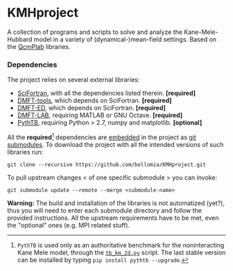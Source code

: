 # KMHproject
A collection of programs and scripts to solve and analyze the Kane-Mele-Hubbard model in a variety of (dynamical-)mean-field settings. Based on the [QcmPlab](https://github.com/QcmPlab) libraries.

### Dependencies

The project relies on several external libraries:

* [SciFortran](https://github.com/QcmPlab/SciFortran.git), with all the dependencies listed therein. **[required]**
* [DMFT-tools](https://github.com/QcmPlab/DMFTtools.git), which depends on SciFortran. **[required]**
* [DMFT-ED](https://github.com/QcmPlab/LIB_DMFT_ED.git), which depends on SciFortran. **[required]**
* [DMFT-LAB](https://github.com/bellomia/DMFT-LAB), requiring MATLAB or GNU Octave. **[required]**
* [PythTB](https://github.com/bellomia/PythTB), requiring Python > 2.7, numpy and matplotlib. **[optional]**

All the **required**[^1] dependencies are [embedded](./lib/) in the project as [git submodules](https://git-scm.com/book/en/v2/Git-Tools-Submodules). To download the project with all the intended versions of such libraries run:

```
git clone --recursive https://github.com/bellomia/KMHproject.git
```

To pull upstream changes < of one specific submodule > you can invoke:

```
git submodule update --remote --merge <submodule-name>
```

**Warning:** The build and installation of the libraries is not automatized (yet?), thus you will need to enter each submodule directory and follow the provided instructions. All the upstream requirements have to be met, even the "optional" ones (e.g. MPI related stuff).

[^1]: `PythTB` is used only as an authoritative benchmark for the noninteracting Kane Mele model, through the [`tb_km_2d.py`](src/tb_km_2d.py) script. The last stable version can be installed by typing `pip install pythtb --upgrade`.


